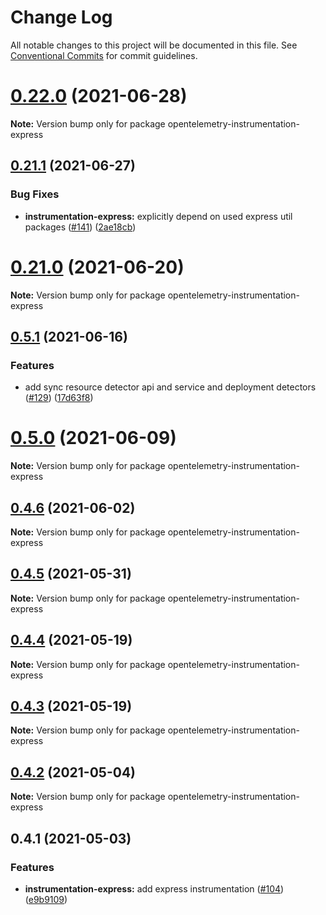 # Change Log

All notable changes to this project will be documented in this file.
See [Conventional Commits](https://conventionalcommits.org) for commit guidelines.

# [0.22.0](https://github.com/aspecto-io/opentelemetry-ext-js/compare/opentelemetry-instrumentation-express@0.21.1...opentelemetry-instrumentation-express@0.22.0) (2021-06-28)

**Note:** Version bump only for package opentelemetry-instrumentation-express





## [0.21.1](https://github.com/aspecto-io/opentelemetry-ext-js/compare/opentelemetry-instrumentation-express@0.21.0...opentelemetry-instrumentation-express@0.21.1) (2021-06-27)


### Bug Fixes

* **instrumentation-express:** explicitly depend on used express util packages ([#141](https://github.com/aspecto-io/opentelemetry-ext-js/issues/141)) ([2ae18cb](https://github.com/aspecto-io/opentelemetry-ext-js/commit/2ae18cb36b455eedfde5db0e80e05b7529632358))





# [0.21.0](https://github.com/aspecto-io/opentelemetry-ext-js/compare/opentelemetry-instrumentation-express@0.5.1...opentelemetry-instrumentation-express@0.21.0) (2021-06-20)

**Note:** Version bump only for package opentelemetry-instrumentation-express





## [0.5.1](https://github.com/aspecto-io/opentelemetry-ext-js/compare/opentelemetry-instrumentation-express@0.5.0...opentelemetry-instrumentation-express@0.5.1) (2021-06-16)


### Features

* add sync resource detector api and service and deployment detectors ([#129](https://github.com/aspecto-io/opentelemetry-ext-js/issues/129)) ([17d63f8](https://github.com/aspecto-io/opentelemetry-ext-js/commit/17d63f87e8103fecd9f6f906eed9931e2f5a4aaa))





# [0.5.0](https://github.com/aspecto-io/opentelemetry-ext-js/compare/opentelemetry-instrumentation-express@0.4.6...opentelemetry-instrumentation-express@0.5.0) (2021-06-09)

**Note:** Version bump only for package opentelemetry-instrumentation-express





## [0.4.6](https://github.com/aspecto-io/opentelemetry-ext-js/compare/opentelemetry-instrumentation-express@0.4.5...opentelemetry-instrumentation-express@0.4.6) (2021-06-02)

**Note:** Version bump only for package opentelemetry-instrumentation-express





## [0.4.5](https://github.com/aspecto-io/opentelemetry-ext-js/compare/opentelemetry-instrumentation-express@0.4.4...opentelemetry-instrumentation-express@0.4.5) (2021-05-31)

**Note:** Version bump only for package opentelemetry-instrumentation-express





## [0.4.4](https://github.com/aspecto-io/opentelemetry-ext-js/compare/opentelemetry-instrumentation-express@0.4.3...opentelemetry-instrumentation-express@0.4.4) (2021-05-19)

**Note:** Version bump only for package opentelemetry-instrumentation-express





## [0.4.3](https://github.com/aspecto-io/aspecto-opentelemetry-js/compare/opentelemetry-instrumentation-express@0.4.2...opentelemetry-instrumentation-express@0.4.3) (2021-05-19)

**Note:** Version bump only for package opentelemetry-instrumentation-express





## [0.4.2](https://github.com/aspecto-io/aspecto-opentelemetry-js/compare/opentelemetry-instrumentation-express@0.4.1...opentelemetry-instrumentation-express@0.4.2) (2021-05-04)

**Note:** Version bump only for package opentelemetry-instrumentation-express





## 0.4.1 (2021-05-03)


### Features

* **instrumentation-express:** add express instrumentation ([#104](https://github.com/aspecto-io/aspecto-opentelemetry-js/issues/104)) ([e9b9109](https://github.com/aspecto-io/aspecto-opentelemetry-js/commit/e9b9109010456eb8af18accc7f674e0f99cc618c))
